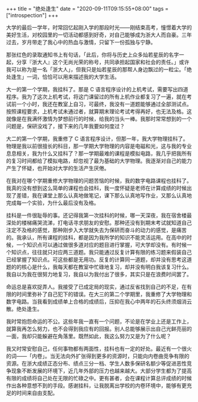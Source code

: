 +++
title = "绝处逢生"
date = "2020-09-11T09:15:55+08:00"
tags = ["introspection"]
+++

大学的最后一学年，时常回忆起刚入学的那段时光——刚结束高考，憧憬着大学的美好生活，对校园里的一切活动都感到好奇，对自己能够成为浙大人而自豪。三年过去，岁月带走了我心中的热血与激情，只留下一份孤独与宁静。

那张红色的录取通知书上有句话，「此后，你将与历史上众多灿若星辰的名字一起，分享『浙大人』这个无尚光荣的称号，共同承担起国家和社会的责任。」或许我可以称为是一名「浙大人」，但我只是灿若星辰的那帮人身边飘过的一粒尘。「绝处逢生」一词，恰恰可以用来描述我的大学生活。

大一的第一个学期，我挂科了。那是 C 语言程序设计的上机考试，需要写出四道程序。我为了这次上机考试，将这门课留过的所有上机作业都复习了一遍，就在考试前一个小时，我还在教室上自习，可最终，我没有一道题能够通过全部测试点。按照课程要求，上机考试未通过者，就算期末理论考试考得再好，也无法及格。这就像是在我满怀激情为梦想前行的时候，给我的当头一棒。我那时常常想到的一个问题是，保研没戏了，接下来的几年我要如何度过？

大二的第一个学期，我重修了 C 语言程序设计，但那一年，我大学物理挂科了。物理是我以前很擅长的科目，那一学期大学物理的内容是电磁和光，这与我的专业息息相关，我为什么又挂科了？那一学期最难的课程是模拟电路，我几乎把我所有的复习时间都给了模拟电路，却忽视了最为基础的大学物理。我逐渐对自己的能力产生了怀疑，也开始对大学的生活产生厌倦。

在我对在哪个学期重修大学物理的问题苦恼的时候，我的数字电路课程也挂科了。我真的没有想到这么简单的课程也会挂科，我一度怀疑是老师在计算成绩的时候出现了差错，我在课堂上那么认真地做笔记，课下那么认真地写作业，又那么认真地完成每一个实验，为什么最后没有及格。

挂科是一件很耻辱的事。还记得我第一次挂科的时候，哪一天深夜，我在宿舍楼最深处的楼梯痛哭流涕，打电话寻求朋友的安慰。那种还没有到期末考试就知道自己注定不及格的感觉，那种刚步入大学就失去为保研而奋斗的动力的感觉，是痛苦的。我承认，所有课程的挂科，都是因为我所学的知识不能灵活运用。在高中的时候，一个知识点可以通过做很多道对应的题目进行掌握，可大学却没有。有时候一个知识点，往往就只对应两三道题。我只能通过反复计算有限的练习题来假装自己已经掌握了知识点。可这些都是无用功。反复的计算同一道题，却并没有思考这道题的的核心是什么，我每天都在教室中忙碌地复习，却并没有明白我该复习什么。我自以为我在很努力地复习，我自以为我付出了很多，其实只是在浪费时间罢了。

命运总是喜欢捉弄人。我接受了已成定局的现实，通过反省找到自己的不足，在有限的时间里弥补了自己犯下的错误。在大三的第二个学期里，我重修了大学物理和数字电路。当我看到成绩单上合格的成绩后，压抑在我心中两年的石头终须烟消云散。绝处逢生。

我时常抱怨命运的不公。这些年我一直有一个问题，不论是在学业上还是工作上，就算我再怎么努力，也不会得到我应有的回报。别人总能够展示出自己光鲜亮丽的一面，我却只能躲避在角落里。既然如此，我这么努力又是为了什么呢？

我又时常安慰自己，任何事物都有两面性，挂科也有一定的好处。最近有一个很火的词——「内卷」。当无法向外扩张得到更多的资源时，只能向内卷曲竞争有限的资源。在浙大成绩正态分布、绩点三分一档、学生人数多保研名额少等促进恶性竞争现象不断发展的环境下，近几年外部的压力也越来越大。大部分学生都为了提高有限的成绩将自己处在无限的忙碌之中。更有甚者，会在课程计算总评成绩的时候作出各种意想不到的手段。感谢挂科，让我脱离出学校的内卷环境中，能够有更充足的时间来自由支配。
